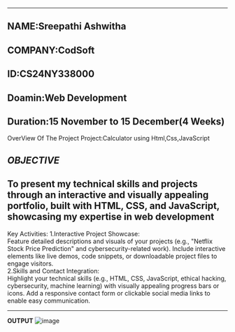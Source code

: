 ---------------------------------------------
**NAME**:Sreepathi Ashwitha
---------------------------------------
**COMPANY**:CodSoft
--------------------------------------
**ID**:CS24NY338000
-----------------------------------------
**Doamin**:Web Development
-----------------------------------------------------
**Duration**:15 November to 15 December(4 Weeks)
----------------------------------------------------------------------------------------------------------------------------------------------------------------------------------------------------------------------------------------------
OverView Of The Project
Project:Calculator using Html,Css,JavaScript

*OBJECTIVE*
----------------------------------------------------------------------------------------------------------------------------------------------------------------------------------------------------------------------------------------
To present my technical skills and projects through an interactive and visually appealing portfolio, built with HTML, CSS, and JavaScript, showcasing my expertise in web development
------------------------------------------------------------------------------------------------------------------------------------------------------------------------------------------------------------------------------------
Key Activities:
1.Interactive Project Showcase:  
  Feature detailed descriptions and visuals of your projects (e.g., "Netflix Stock Price Prediction" and cybersecurity-related work). Include interactive elements like live demos, code snippets, or downloadable project files to engage visitors.  
2.Skills and Contact Integration:  
   Highlight your technical skills (e.g., HTML, CSS, JavaScript, ethical hacking, cybersecurity, machine learning) with visually appealing progress bars or icons. Add a responsive contact form or clickable social media links to enable easy communication.  
-------------------------------------------------------------------------- -----------------------------------------------------------------------------------------------------------------------------------------------------------------
   **OUTPUT**
   ![image](https://github.com/user-attachments/assets/5ad91d27-cc94-4004-8a2e-eb39c92c24ab)

